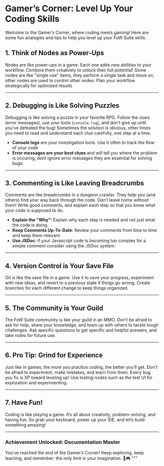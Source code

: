 # Gamer’s Corner: Level Up Your Coding Skills

Welcome to the Gamer’s Corner, where coding meets gaming! Here are some fun analogies and tips to help you level up your FoW Suite skills.

## 1. Think of Nodes as Power-Ups
Nodes are like power-ups in a game. Each one adds new abilities to your workflow. Combine them creatively to unlock their full potential! Some nodes are like "single use" items, they perform a single task and move on, other nodes are used to control other nodes. Plan your workflow strategically for optimized results

---

## 2. Debugging is Like Solving Puzzles
Debugging is like solving a puzzle in your favorite RPG. Follow the clues (error messages), use your tools (`console.log`), and don’t give up until you’ve defeated the bug! Sometimes the solution is obvious, other times you need to read and understand each clue carefully, one step at a time.
-   **Console logs** are your investigation tools. Use it often to track the flow of your code
- **Error messages are your best clues** and will tell you where the problem is occuring, dont ignore error messages they are essential for solving bugs.

---

## 3. Commenting is Like Leaving Breadcrumbs
Comments are like breadcrumbs in a dungeon crawler. They help you (and others) find your way back through the code. Don’t leave home without them! Write good comments, and explain each step so that you know what your code is supposed to do.
-   **Explain the "Why"**: Explain why each step is needed and not just what the code is doing.
-   **Keep Comments Up-To-Date**: Review your comments from time to time and keep them relevant.
-  **Use JSDoc**: if your Javascript code is becoming too complex for a simple comment consider using the JSDoc system.

---

## 4. Version Control is Your Save File
Git is like the save file in a game. Use it to save your progress, experiment with new ideas, and revert to a previous state if things go wrong. Create branches for each different change to keep things organized.

---

## 5. The Community is Your Guild
The FoW Suite community is like your guild in an MMO. Don’t be afraid to ask for help, share your knowledge, and team up with others to tackle tough challenges. Ask specific questions to get specific and helpful answers, and take notes for future use.

---

## 6. Pro Tip: Grind for Experience
Just like in games, the more you practice coding, the better you’ll get. Don’t be afraid to experiment, make mistakes, and learn from them. Every bug you fix is XP toward leveling up! Use testing nodes such as the test UI for exploration and experimenting.

---

## 7. Have Fun!
Coding is like playing a game. It’s all about creativity, problem-solving, and having fun. So grab your keyboard, power up your IDE, and let’s build something amazing!

---

### **Achievement Unlocked: Documentation Master**
You’ve reached the end of the Gamer’s Corner! Keep exploring, keep learning, and remember: the only limit is your imagination. 🚀🎮
"""